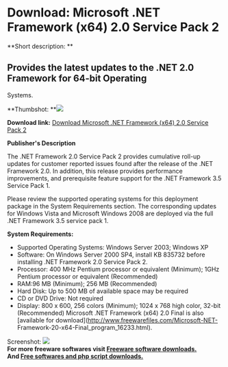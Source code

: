 # Download: Microsoft .NET Framework (x64) 2.0 Service Pack 2

**Short description: **

## Provides the latest updates to the .NET 2.0 Framework for 64-bit Operating
Systems.

  
**Thumbshot: **![](http://www.freewarefiles.com/screenshot/nopic.gif)   
  
**Download link:** [Download Microsoft .NET Framework (x64) 2.0 Service Pack 2](http://freesoftwares.boysofts.com/Microsoft-NET-Framework-x64-2-0-Service-Pack-2_program_47211.html)  
  

**Publisher's Description**  
  

The .NET Framework 2.0 Service Pack 2 provides cumulative roll-up updates for
customer reported issues found after the release of the .NET Framework 2.0. In
addition, this release provides performance improvements, and prerequisite
feature support for the .NET Framework 3.5 Service Pack 1.

Please review the supported operating systems for this deployment package in
the System Requirements section. The corresponding updates for Windows Vista
and Microsoft Windows 2008 are deployed via the full .NET Framework 3.5
service pack 1.

**System Requirements:**

  * Supported Operating Systems: Windows Server 2003; Windows XP 
  * Software: On Windows Server 2000 SP4, install KB 835732 before installing .NET Framework 2.0 Service Pack 2. 
  * Processor: 400 MHz Pentium processor or equivalent (Minimum); 1GHz Pentium processor or equivalent (Recommended) 
  * RAM:96 MB (Minimum); 256 MB (Recommended) 
  * Hard Disk: Up to 500 MB of available space may be required 
  * CD or DVD Drive: Not required 
  * Display: 800 x 600, 256 colors (Minimum); 1024 x 768 high color, 32-bit (Recommended) 
Microsoft .NET Framework (x64) 2.0 Final is also [available for
download](http://www.freewarefiles.com/Microsoft-NET-
Framework-20-x64-Final_program_16233.html).

  
  
Screenshot: ![](http://www.freewarefiles.com/screenshot/nopic.gif)  
**For more freeware softwares visit [Freeware software downloads.](http://freesoftwares.boysofts.com/)**   
**And [Free softwares and php script downloads.](http://www.boysofts.com/)**

